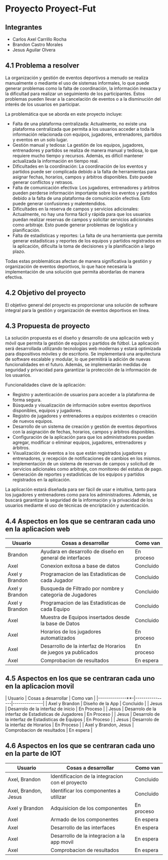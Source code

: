 # Proyecto Proyect-Fut

## Integrantes
- Carlos Axel Carrillo Rocha
- Brandon Castro Morales
- Jesus Aguilar Olvera

## 4.1 Problema a resolver

La organización y gestión de eventos deportivos a menudo se realiza manualmente o mediante el uso de sistemas informales, lo que puede generar problemas como la falta de coordinación, la información inexacta y la dificultad para realizar un seguimiento de los participantes. Estos problemas pueden llevar a la cancelación de eventos o a la disminución del interés de los usuarios en participar.

La problemática que se aborda en este proyecto incluye: 
- Falta de una plataforma centralizada: Actualmente, no existe una plataforma centralizada que permita a los usuarios acceder a toda la información relacionada con equipos, jugadores, entrenadores, partidos y eventos en un solo lugar. 
- Gestión manual y tediosa: La gestión de los equipos, jugadores, entrenadores y partidos se realiza de manera manual y tediosa, lo que requiere mucho tiempo y recursos. Además, es difícil mantener actualizada la información en tiempo real.
- Dificultades en la coordinación: La coordinación de los eventos y partidos puede ser complicada debido a la falta de herramientas para asignar fechas, horarios, campos y árbitros disponibles. Esto puede generar conflictos y retrasos. 
- Falta de comunicación efectiva: Los jugadores, entrenadores y árbitros pueden perderse información importante sobre los eventos y partidos debido a la falta de una plataforma de comunicación efectiva. Esto puede generar confusiones y malentendidos.
- Dificultades en la reserva de campos y servicios adicionales: Actualmente, no hay una forma fácil y rápida para que los usuarios puedan realizar reservas de campos y solicitar servicios adicionales como arbitraje. Esto puede generar problemas de logística y planificación.
- Falta de estadísticas y reportes: La falta de una herramienta que permita generar estadísticas y reportes de los equipos y partidos registrados en la aplicación, dificulta la toma de decisiones y la planificación a largo plazo.

Todas estas problemáticas afectan de manera significativa la gestión y organización de eventos deportivos, lo que hace necesaria la implementación de una solución que permita abordarlas de manera efectiva.

## 4.2 Objetivo del proyecto

El objetivo general del proyecto es proporcionar una solución de software integral para la gestión y organización de eventos deportivos en línea.

## 4.3 Propuesta de proyecto

La solución propuesta es el diseño y desarrollo de una aplicación web y móvil que permita la gestión de equipos y partidos de fútbol. La aplicación será desarrollada utilizando tecnologías web modernas y estará optimizada para dispositivos móviles y de escritorio. Se implementará una arquitectura de software escalable y modular, lo que permitirá la adición de nuevas funcionalidades en el futuro. Además, se implementarán medidas de seguridad y privacidad para garantizar la protección de la información de los usuarios.

Funcionalidades clave de la aplicación:
- Registro y autenticación de usuarios para acceder a la plataforma de forma segura.
- Búsqueda y visualización de información sobre eventos deportivos disponibles, equipos y jugadores.
- Registro de jugadores y entrenadores a equipos existentes o creación de nuevos equipos.
- Desarrollo de un sistema de creación y gestión de eventos deportivos con la asignación de fechas, horarios, campos y árbitros disponibles.
- Configuración de la aplicación para que los administradores puedan agregar, modificar o eliminar equipos, jugadores, entrenadores y árbitros.
- Visualización de eventos a los que están registrados jugadores y entrenadores, y recepción de notificaciones de cambios en los mismos.
- Implementación de un sistema de reservas de campos y solicitud de servicios adicionales como arbitraje, con monitoreo del estatus de pago.
- Generación de reportes y estadísticas de los equipos y partidos registrados en la aplicación.

La aplicación estará diseñada para ser fácil de usar e intuitiva, tanto para los jugadores y entrenadores como para los administradores. Además, se buscará garantizar la seguridad de la información y la privacidad de los usuarios mediante el uso de técnicas de encriptación y autenticación.


## 4.4 Aspectos en los que se centraran cada uno en la aplicacion web
| Usuario         | Cosas a desarrollar | Como van   | 
|---------------|----------------|---------------|
| Brandon       | Ayudara en desarrollo de diseño en general de interfaces | En proceso |
| Axel          | Conexion exitosa a base de datos | Concluido |
| Axel y Brandon| Programacion de las Estadisticas de cada Jugador | Concluido |
| Axel y Brandon| Busqueda de Filtrado por nombre y categoria de Jugadores |  Concluido  |
| Axel y Brandon| Programacion de las Estadisticas de cada Equipo | Concluido |
| Axel          | Muestra de Equipos insertados desde la base de Datos | Concluido |
| Axel          | Horarios de los jugadores automatizados | En proceso |
| Axel          | Desarrollo de la interfaz de Horarios de juegos ya publicados | En proceso |
| Axel          | Comprobacion de resultados | En espera |


## 4.5 Aspectos en los que se centraran cada uno en la aplicacion movil
| Usuario         | Cosas a desarrollar | Como van   | 
|--------------**-|----------------|---------------|
| Axel y Brandon  | Diseño de la App | Concluido |
| Jesus           | Desarrolo de la interfaz de inicio | En Proceso |
| Jesus           | Desarrolo de la interfaz de Estadisticas de Jugadores | En Proceso |
| Jesus           | Desarrolo de la interfaz de Estadisticas de Equipos | En Proceso |
| Jesus           | Desarrolo de la interfaz de Horarios | En Proceso |
| Axel y Brandon, Jesus | Comprobacion de resultados | En espera |


## 4.6 Aspectos en los que se centraran cada uno en la parte de IOT
| Usuario                | Cosas a desarrollar | Como van   | 
|------------------------|----------------|---------------|
| Axel, Brandon          | Identificacion de la integracion con el proyecto | Concluido |
| Axel, Brandon, Jesus   | Identificar los componentes a utilizar | Concluido |
| Axel y Brandon         | Adquisicion de los componentes | En proceso |
| Axel                   | Armado de los componentes | En espera |
| Axel                   | Desarrollo de las interfaces | En espera |
| Axel                   | Desarrollo de la integracion a la app movil | En espera |
| Axel                   | Comprobacion de resultados | En espera |












